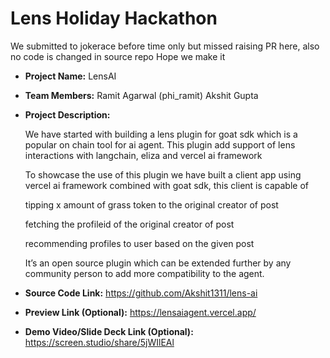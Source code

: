 # Lens Holiday Hackathon
We submitted to jokerace before time only but missed raising PR here, also no code is changed in source repo
Hope we make it 


   - **Project Name:** LensAI
     
   - **Team Members:** 
       Ramit Agarwal (phi_ramit)
       Akshit Gupta
   - **Project Description:**

     We have started with building a lens plugin for goat sdk which is a popular on chain tool for ai agent. This plugin add support of       lens interactions with langchain, eliza  and vercel ai framework

      To showcase the use of this plugin we have built a client app using vercel ai framework combined with goat sdk, this client is           capable of

       tipping x amount of grass token to the original creator of post

       fetching the profileid of the original creator of post

       recommending profiles to user based on the given post

     It’s an open source plugin which can be extended further by any community person to add more compatibility to the agent.
   - **Source Code Link:**
      https://github.com/Akshit1311/lens-ai
   - **Preview Link (Optional):**
     https://lensaiagent.vercel.app/
   - **Demo Video/Slide Deck Link (Optional):**
     https://screen.studio/share/5jWIlEAl

